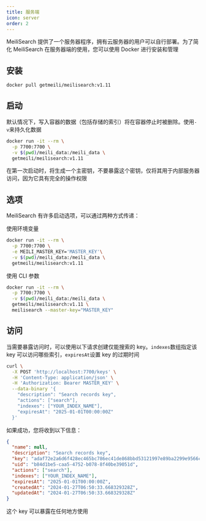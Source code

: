 ```yaml
---
title: 服务端
icon: server
order: 2
---
```


MeiliSearch 提供了一个服务器程序，拥有云服务器的用户可以自行部署。为了简化 MeiliSearch 在服务器端的使用，您可以使用 Docker 进行安装和管理

## 安装

```sh
docker pull getmeili/meilisearch:v1.11
```

## 启动

默认情况下，写入容器的数据（包括存储的索引）将在容器停止时被删除。使用`-v`来持久化数据

```sh
docker run -it --rm \
  -p 7700:7700 \
  -v $(pwd)/meili_data:/meili_data \
  getmeili/meilisearch:v1.11
```

在第一次启动时，将生成一个主密钥，不要暴露这个密钥，仅将其用于内部服务器访问，因为它具有完全的操作权限

## 选项

MeiliSearch 有许多启动选项，可以通过两种方式传递：

使用环境变量

```sh
docker run -it --rm \
  -p 7700:7700 \
  -e MEILI_MASTER_KEY='MASTER_KEY'\
  -v $(pwd)/meili_data:/meili_data \
  getmeili/meilisearch:v1.11
```

使用 CLI 参数

```sh
docker run -it --rm \
  -p 7700:7700 \
  -v $(pwd)/meili_data:/meili_data \
  getmeili/meilisearch:v1.11 \
  meilisearch --master-key="MASTER_KEY"
```

## 访问

当需要暴露访问时，可以使用以下请求创建仅能搜索的 key。`indexes`数组指定该 key 可以访问哪些索引，`expiresAt`设置 key 的过期时间

```sh
curl \
  -X POST 'http://localhost:7700/keys' \
  -H 'Content-Type: application/json' \
  -H 'Authorization: Bearer MASTER_KEY' \
  --data-binary '{
    "description": "Search records key",
    "actions": ["search"],
    "indexes": ["YOUR_INDEX_NAME"],
    "expiresAt": "2025-01-01T00:00:00Z"
  }'
```

如果成功，您将收到以下信息：

```json
{
  "name": null,
  "description": "Search records key",
  "key": "adaf72e2a6d6f428ec465bc786ec41de868bbd53121997e89ba2299e9566c88213",
  "uid": "b84d1be5-caa5-4752-b078-8f40be39051d",
  "actions": ["search"],
  "indexes": ["YOUR_INDEX_NAME"],
  "expiresAt": "2025-01-01T00:00:00Z",
  "createdAt": "2024-01-27T06:50:33.668329328Z",
  "updatedAt": "2024-01-27T06:50:33.668329328Z"
}
```

这个 key 可以暴露在任何地方使用
